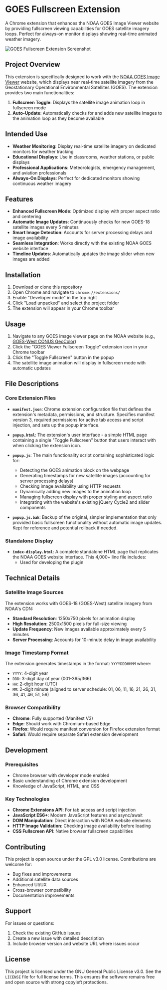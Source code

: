 # GOES Fullscreen Extension

A Chrome extension that enhances the NOAA GOES Image Viewer website by providing fullscreen viewing capabilities for GOES satellite imagery loops. Perfect for always-on monitor displays showing real-time animated weather imagery.

![GOES Fullscreen Extension Screenshot](goes-loop.gif)


## Project Overview

This extension is specifically designed to work with the [NOAA GOES Image Viewer](https://www.star.nesdis.noaa.gov/GOES/) website, which displays near real-time satellite imagery from the Geostationary Operational Environmental Satellites (GOES). The extension provides two main functionalities:

1. **Fullscreen Toggle**: Displays the satellite image animation loop in fullscreen mode
2. **Auto-Update**: Automatically checks for and adds new satellite images to the animation loop as they become available


## Intended Use

- **Weather Monitoring**: Display real-time satellite imagery on dedicated monitors for weather tracking
- **Educational Displays**: Use in classrooms, weather stations, or public displays
- **Professional Applications**: Meteorologists, emergency management, and aviation professionals
- **Always-On Displays**: Perfect for dedicated monitors showing continuous weather imagery

## Features

- **Enhanced Fullscreen Mode**: Optimized display with proper aspect ratio and centering
- **Automatic Image Updates**: Continuously checks for new GOES-18 satellite images every 5 minutes
- **Smart Image Detection**: Accounts for server processing delays and image availability
- **Seamless Integration**: Works directly with the existing NOAA GOES website interface
- **Timeline Updates**: Automatically updates the image slider when new images are added

## Installation

1. Download or clone this repository
2. Open Chrome and navigate to `chrome://extensions/`
3. Enable "Developer mode" in the top right
4. Click "Load unpacked" and select the project folder
5. The extension will appear in your Chrome toolbar

## Usage

1. Navigate to any GOES image viewer page on the NOAA website (e.g., [GOES-West CONUS GeoColor](https://www.star.nesdis.noaa.gov/GOES/conus_band.php?sat=G18&band=GEOCOLOR&length=120))
2. Click the "GOES Viewer Fullscreen Toggle" extension icon in your Chrome toolbar
3. Click the "Toggle Fullscreen" button in the popup
4. The satellite image animation will display in fullscreen mode with automatic updates

## File Descriptions

### Core Extension Files

- **`manifest.json`**: Chrome extension configuration file that defines the extension's metadata, permissions, and structure. Specifies manifest version 3, required permissions for active tab access and script injection, and sets up the popup interface.

- **`popup.html`**: The extension's user interface - a simple HTML page containing a single "Toggle Fullscreen" button that users interact with when clicking the extension icon.

- **`popup.js`**: The main functionality script containing sophisticated logic for:
  - Detecting the GOES animation block on the webpage
  - Generating timestamps for new satellite images (accounting for server processing delays)
  - Checking image availability using HTTP requests
  - Dynamically adding new images to the animation loop
  - Managing fullscreen display with proper styling and aspect ratio
  - Integrating with the website's existing jQuery Cycle2 and slider components

- **`popup.js.bak`**: Backup of the original, simpler implementation that only provided basic fullscreen functionality without automatic image updates. Kept for reference and potential rollback if needed.

### Standalone Display

- **`index-display.html`**: A complete standalone HTML page that replicates the NOAA GOES website interface. This 4,000+ line file includes:
  - Used for developing the plugin


## Technical Details

### Satellite Image Sources

The extension works with GOES-18 (GOES-West) satellite imagery from NOAA's CDN:
- **Standard Resolution**: 1250x750 pixels for animation display
- **High Resolution**: 2500x1500 pixels for full-size viewing
- **Update Frequency**: New images available approximately every 5 minutes
- **Server Processing**: Accounts for 10-minute delay in image availability

### Image Timestamp Format

The extension generates timestamps in the format: `YYYYDDDHHMM` where:
- `YYYY`: 4-digit year
- `DDD`: 3-digit day of year (001-365/366)
- `HH`: 2-digit hour (UTC)
- `MM`: 2-digit minute (aligned to server schedule: 01, 06, 11, 16, 21, 26, 31, 36, 41, 46, 51, 56)

### Browser Compatibility

- **Chrome**: Fully supported (Manifest V3)
- **Edge**: Should work with Chromium-based Edge
- **Firefox**: Would require manifest conversion for Firefox extension format
- **Safari**: Would require separate Safari extension development

## Development

### Prerequisites

- Chrome browser with developer mode enabled
- Basic understanding of Chrome extension development
- Knowledge of JavaScript, HTML, and CSS

### Key Technologies

- **Chrome Extensions API**: For tab access and script injection
- **JavaScript ES6+**: Modern JavaScript features and async/await
- **DOM Manipulation**: Direct interaction with NOAA website elements
- **HTTP Image Validation**: Checking image availability before loading
- **CSS Fullscreen API**: Native browser fullscreen capabilities

## Contributing

This project is open source under the GPL v3.0 license. Contributions are welcome for:
- Bug fixes and improvements
- Additional satellite data sources
- Enhanced UI/UX
- Cross-browser compatibility
- Documentation improvements

## Support

For issues or questions:
1. Check the existing GitHub issues
2. Create a new issue with detailed description
3. Include browser version and website URL where issues occur

## License

This project is licensed under the GNU General Public License v3.0. See the `LICENSE` file for full license terms. This ensures the software remains free and open source with strong copyleft protections.
